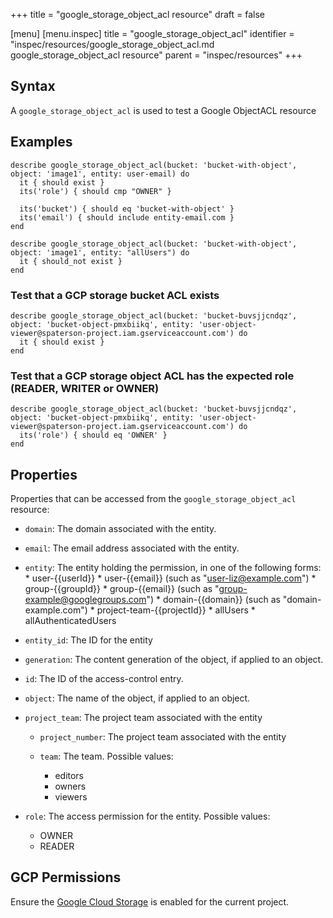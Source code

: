 +++
title = "google_storage_object_acl resource"
draft = false

[menu]
  [menu.inspec]
    title = "google_storage_object_acl"
    identifier = "inspec/resources/google_storage_object_acl.md google_storage_object_acl resource"
    parent = "inspec/resources"
+++


## Syntax
A `google_storage_object_acl` is used to test a Google ObjectACL resource

## Examples
```
describe google_storage_object_acl(bucket: 'bucket-with-object', object: 'image1', entity: user-email) do
  it { should exist }
  its('role') { should cmp "OWNER" }

  its('bucket') { should eq 'bucket-with-object' }
  its('email') { should include entity-email.com }
end

describe google_storage_object_acl(bucket: 'bucket-with-object', object: 'image1', entity: "allUsers") do
  it { should_not exist }
end
```

### Test that a GCP storage bucket ACL exists

    describe google_storage_object_acl(bucket: 'bucket-buvsjjcndqz', object: 'bucket-object-pmxbiikq', entity: 'user-object-viewer@spaterson-project.iam.gserviceaccount.com') do
      it { should exist }
    end

### Test that a GCP storage object ACL has the expected role (READER, WRITER or OWNER)

    describe google_storage_object_acl(bucket: 'bucket-buvsjjcndqz', object: 'bucket-object-pmxbiikq', entity: 'user-object-viewer@spaterson-project.iam.gserviceaccount.com') do
      its('role') { should eq 'OWNER' }
    end

## Properties
Properties that can be accessed from the `google_storage_object_acl` resource:


  * `domain`: The domain associated with the entity.

  * `email`: The email address associated with the entity.

  * `entity`: The entity holding the permission, in one of the following forms:   * user-{{userId}}   * user-{{email}} (such as "user-liz@example.com")   * group-{{groupId}}   * group-{{email}} (such as "group-example@googlegroups.com")   * domain-{{domain}} (such as "domain-example.com")   * project-team-{{projectId}}   * allUsers   * allAuthenticatedUsers

  * `entity_id`: The ID for the entity

  * `generation`: The content generation of the object, if applied to an object.

  * `id`: The ID of the access-control entry.

  * `object`: The name of the object, if applied to an object.

  * `project_team`: The project team associated with the entity

    * `project_number`: The project team associated with the entity

    * `team`: The team.
    Possible values:
      * editors
      * owners
      * viewers

  * `role`: The access permission for the entity.
  Possible values:
    * OWNER
    * READER


## GCP Permissions

Ensure the [Google Cloud Storage](https://console.cloud.google.com/apis/library/storage-component.googleapis.com/) is enabled for the current project.
